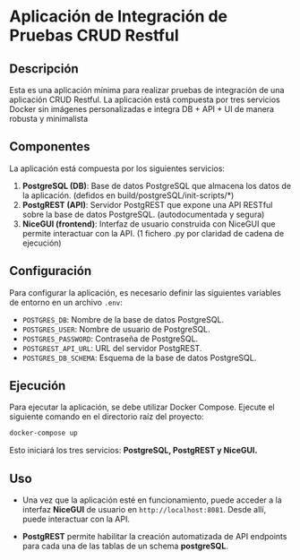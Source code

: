 # Aplicación de Integración de Pruebas CRUD Restful

## Descripción

Esta es una aplicación mínima para realizar pruebas de integración de una aplicación CRUD Restful. La aplicación está compuesta por tres servicios Docker sin imágenes personalizadas e integra DB + API + UI de manera robusta y minimalista

## Componentes

La aplicación está compuesta por los siguientes servicios:

1. **PostgreSQL (DB)**: Base de datos PostgreSQL que almacena los datos de la aplicación. (defidos en build/postgreSQL/init-scripts/*)
2. **PostgREST (API)**: Servidor PostgREST que expone una API RESTful sobre la base de datos PostgreSQL. (autodocumentada y segura)
3. **NiceGUI (frontend)**: Interfaz de usuario construida con NiceGUI que permite interactuar con la API. (1 fichero .py por claridad de cadena de ejecución)

## Configuración

Para configurar la aplicación, es necesario definir las siguientes variables de entorno en un archivo `.env`:

- `POSTGRES_DB`: Nombre de la base de datos PostgreSQL.
- `POSTGRES_USER`: Nombre de usuario de PostgreSQL.
- `POSTGRES_PASSWORD`: Contraseña de PostgreSQL.
- `POSTGREST_API_URL`: URL del servidor PostgREST.
- `POSTGRES_DB_SCHEMA`: Esquema de la base de datos PostgreSQL.

## Ejecución

Para ejecutar la aplicación, se debe utilizar Docker Compose. Ejecute el siguiente comando en el directorio raíz del proyecto:

```bash
docker-compose up
```

Esto iniciará los tres servicios: **PostgreSQL, PostgREST y NiceGUI.**

## Uso

- Una vez que la aplicación esté en funcionamiento, puede acceder a la interfaz **NiceGUI** de usuario en `http://localhost:8081`. Desde allí, puede interactuar con la API.

- **PostgREST** permite habilitar la creación automatizada de API endpoints para cada una de las tablas de un schema **postgreSQL**.
